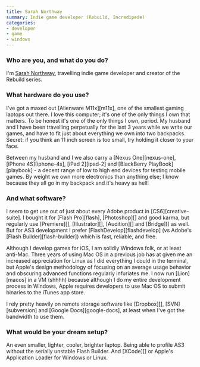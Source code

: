 ```yaml
---
title: Sarah Northway
summary: Indie game developer (Rebuild, Incredipede)
categories:
- developer
- game
- windows
---
```


### Who are you, and what do you do?

I'm [Sarah Northway](http://northwaygames.com/ "Sarah and Colin's indie game company."), travelling indie game developer and creator of the Rebuild series.

### What hardware do you use?

I've got a maxed out [Alienware M11x][m11x], one of the smallest gaming laptops out there. I love this computer; it's one of the only things I own that matters. To be honest it's one of the only things I own, period. My husband and I have been travelling perpetually for the last 3 years while we write our games, and have to fit just about everything we own into two backpacks. Secret: if you think an 11 inch screen is too small, try holding it closer to your face.

Between my husband and I we also carry a [Nexus One][nexus-one], [iPhone 4S][iphone-4s], [iPad 2][ipad-2] and [BlackBerry PlayBook][playbook] - a decent range of low to high end devices for testing mobile games. By weight we own more electronics than anything else; I know because they all go in my backpack and it's heavy as hell!

### And what software?

I seem to get use out of just about every Adobe product in [CS6][creative-suite]. I bought it for [Flash Pro][flash], [Photoshop][] and good karma, but regularly use [Premiere][], [Illustrator][], [Audition][] and [Bridge][] as well. But for AS3 development I prefer [FlashDevelop][flashdevelop] (vs Adobe's [Flash Builder][flash-builder]) which is fast, reliable, and free.

Although I develop games for iOS, I am solidly Windows folk, or at least anti-Mac. Three years of using Mac OS in a previous job has at given me an increased appreciation for Linux as I did everything I could in the terminal, but Apple's design methodology of focusing on an average usage behavior and obscuring advanced functions regularly infuriates me. I now run [Lion][macos] in a VM (shhhh) because although I do my entire development process in Windows, Apple requires developers to use Mac OS to submit binaries to the iTunes app store.

I rely pretty heavily on remote storage software like [Dropbox][], [SVN][subversion] and [Google Docs][google-docs], at least when I've got the bandwidth to use them.

### What would be your dream setup?

An even smaller, lighter, cooler, brighter laptop. Being able to profile AS3 without the serially unstable Flash Builder. And [XCode][] or Apple's Application Loader for Windows or Linux.